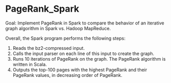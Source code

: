 # PageRank_Spark

Goal: Implement PageRank in Spark to compare the behavior of an iterative graph algorithm in Spark vs. Hadoop MapReduce.

Overall, the Spark program performs the following steps:
1. Reads the bz2-compressed input.
2. Calls the input parser on each line of this input to create the graph.
3. Runs 10 iterations of PageRank on the graph. The PageRank algorithm is written in Scala.
4. Outputs the top-100 pages with the highest PageRank and their PageRank values, in decreasing
order of PageRank.
